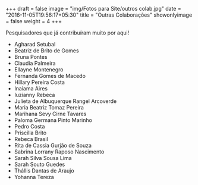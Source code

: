+++
draft = false
image = "img/Fotos para Site/outros colab.jpg"
date = "2016-11-05T19:56:17+05:30"
title = "Outras Colaborações"
showonlyimage = false
weight = 4
+++

Pesquisadores que já contribuíram muito por aqui!
<!--more-->

* Agharad Setubal
* Beatriz de Brito de Gomes
* Bruna Pontes
* Claudia Palmeira
* Ellayne Montenegro
* Fernanda Gomes de Macedo
* Hillary Pereira Costa
* Inaiama Aires
* Iuzianny Rebeca
* Julieta de Albuquerque Rangel Arcoverde
* Maria Beatriz Tomaz Pereira
* Marihana Sevy Cirne Tavares
* Paloma Germana Pinto Marinho
* Pedro Costa
* Priscilla Brito
* Rebeca Brasil
* Rita de Cassia Gurjão de Souza
* Sabrina Lorrany Raposo Nascimento
* Sarah Silva Sousa Lima
* Sarah Souto Guedes
* Thállis Dantas de Araujo
* Yohanna Tereza
